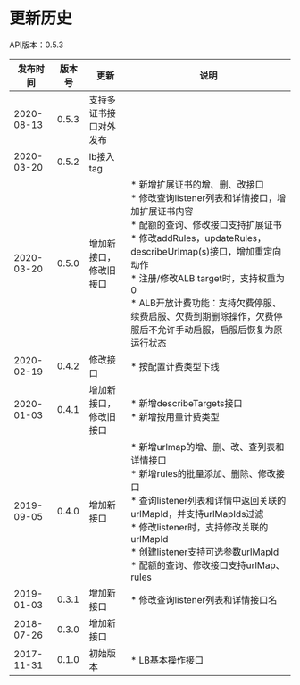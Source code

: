 # 更新历史 #
API版本：0.5.3

|发布时间|版本号|更新|说明|
|---|---|---|---|
|2020-08-13|0.5.3|支持多证书接口对外发布||
|2020-03-20|0.5.2|lb接入tag||
|2020-03-20|0.5.0|增加新接口，修改旧接口|* 新增扩展证书的增、删、改接口<br>* 修改查询listener列表和详情接口，增加扩展证书内容<br>* 配额的查询、修改接口支持扩展证书<br>* 修改addRules，updateRules，describeUrlmap(s)接口，增加重定向动作<br>* 注册/修改ALB target时，支持权重为0<br>* ALB开放计费功能：支持欠费停服、续费启服、欠费到期删除操作，欠费停服后不允许手动启服，启服后恢复为原运行状态|
|2020-02-19|0.4.2|修改接口|* 按配置计费类型下线|
|2020-01-03|0.4.1|增加新接口，修改旧接口|* 新增describeTargets接口<br>* 新增按用量计费类型|
|2019-09-05|0.4.0|增加新接口|* 新增urlmap的增、删、改、查列表和详情接口<br>* 新增rules的批量添加、删除、修改接口 <br>* 查询listener列表和详情中返回关联的urlMapId，并支持urlMapIds过滤<br>* 修改listener时，支持修改关联的urlMapId<br>* 创建listener支持可选参数urlMapId<br>* 配额的查询、修改接口支持urlMap、rules|
|2019-01-03|0.3.1|增加新接口|* 修改查询listener列表和详情接口名|
|2018-07-26|0.3.0|增加新接口||
|2017-11-31|0.1.0|初始版本|* LB基本操作接口|
